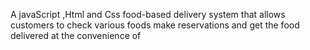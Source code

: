 A javaScript ,Html and Css food-based delivery system that allows customers to check various foods   make reservations and get the food delivered  at the convenience of 




